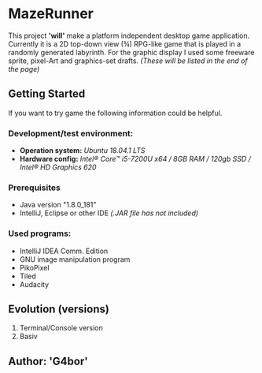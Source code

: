 # MazeRunner
This project **'will'** make a platform independent desktop game application. Currently it is a 2D top-down view (¾) RPG-like game that is played in a randomly generated labyrinth.
For the graphic display I used some freeware sprite, pixel-Art and graphics-set drafts.
*(These will be listed in the end of the page)*
## Getting Started ##
If you want to try game the following information could be helpful.
### Development/test environment: ###
- **Operation system:** *Ubuntu 18.04.1 LTS*
- **Hardware config:** *Intel® Core™ i5-7200U x64 / 8GB RAM / 120gb SSD / Intel® HD Graphics 620*
### Prerequisites
- Java version "1.8.0_181"
- IntelliJ, Eclipse or other IDE *(.JAR file has not included)*

### Used programs:
 - IntelliJ IDEA Comm. Edition
 - GNU image manipulation program
 - PikoPixel
 - Tiled
 - Audacity
## Evolution (versions)
1. Terminal/Console version
2. Basiv
## Author:  'G4bor'
<!--stackedit_data:
eyJoaXN0b3J5IjpbNDkyNzcwNDQ5LDIwNTgyOTQ5MTYsMzY0Nz
QwMzI4LDEwODI0MDIyOTIsLTE5OTg5MjkzMjUsMTA3OTAwODc2
MV19
-->